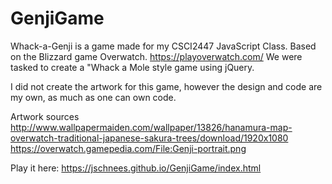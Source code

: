# GenjiGame

Whack-a-Genji is a game made for my CSCI2447 JavaScript Class.
Based on the Blizzard game Overwatch. https://playoverwatch.com/
We were tasked to create a "Whack a Mole style game using jQuery.

I did not create the artwork for this game, however the design and code are my own, as much as one can own code.
		
Artwork sources
http://www.wallpapermaiden.com/wallpaper/13826/hanamura-map-overwatch-traditional-japanese-sakura-trees/download/1920x1080
https://overwatch.gamepedia.com/File:Genji-portrait.png

Play it here: https://jschnees.github.io/GenjiGame/index.html
